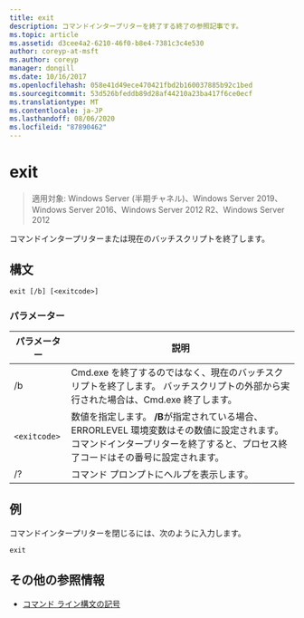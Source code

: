 ```yaml
---
title: exit
description: コマンドインタープリターを終了する終了の参照記事です。
ms.topic: article
ms.assetid: d3cee4a2-6210-46f0-b8e4-7381c3c4e530
author: coreyp-at-msft
ms.author: coreyp
manager: dongill
ms.date: 10/16/2017
ms.openlocfilehash: 058e41d49ece470421fbd2b160037885b92c1bed
ms.sourcegitcommit: 53d526bfeddb89d28af44210a23ba417f6ce0ecf
ms.translationtype: MT
ms.contentlocale: ja-JP
ms.lasthandoff: 08/06/2020
ms.locfileid: "87890462"
---
```

# <a name="exit"></a>exit

> 適用対象: Windows Server (半期チャネル)、Windows Server 2019、Windows Server 2016、Windows Server 2012 R2、Windows Server 2012

コマンドインタープリターまたは現在のバッチスクリプトを終了します。

## <a name="syntax"></a>構文

```
exit [/b] [<exitcode>]
```

### <a name="parameters"></a>パラメーター

| パラメーター | 説明 |
| --------- | ----------- |
| /b | Cmd.exe を終了するのではなく、現在のバッチスクリプトを終了します。 バッチスクリプトの外部から実行された場合は、Cmd.exe 終了します。 |
| `<exitcode>` | 数値を指定します。 **/B**が指定されている場合、ERRORLEVEL 環境変数はその数値に設定されます。 コマンドインタープリターを終了すると、プロセス終了コードはその番号に設定されます。 |
| /? | コマンド プロンプトにヘルプを表示します。 |

## <a name="examples"></a>例

コマンドインタープリターを閉じるには、次のように入力します。

```
exit
```

## <a name="additional-references"></a>その他の参照情報

- [コマンド ライン構文の記号](command-line-syntax-key.md)
